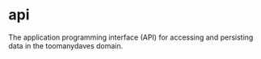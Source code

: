 api
===

The application programming interface (API) for accessing and persisting data in the toomanydaves domain.
